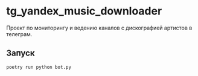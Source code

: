 # tg_yandex_music_downloader
Проект по мониторингу и ведению каналов с дискографией артистов в телеграм.

## Запуск
```bash
poetry run python bot.py
```
